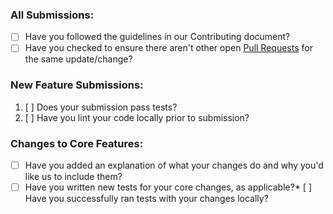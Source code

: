 ### All Submissions:
* [ ] Have you followed the guidelines in our Contributing document?
* [ ] Have you checked to ensure there aren't other open [Pull Requests](../../../pulls) for the same update/change?
<!-- You can erase any parts of this template not applicable to your Pull Request. -->
### New Feature Submissions:
1. [ ] Does your submission pass tests?
2. [ ] Have you lint your code locally prior to submission?
### Changes to Core Features:
* [ ] Have you added an explanation of what your changes do and why you'd like us to include them?
* [ ] Have you written new tests for your core changes, as applicable?* [ ] Have you successfully ran tests with your changes locally?
